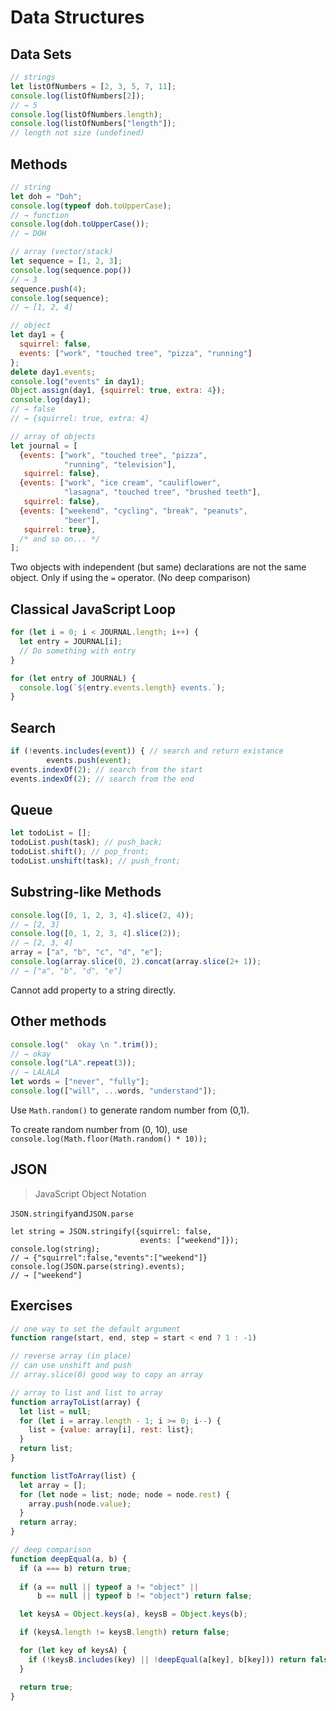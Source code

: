# Data Structures

## Data Sets

```js
// strings
let listOfNumbers = [2, 3, 5, 7, 11];
console.log(listOfNumbers[2]);
// → 5
console.log(listOfNumbers.length);
console.log(listOfNumbers["length"]);
// length not size (undefined)
```

## Methods

```js
// string
let doh = "Doh";
console.log(typeof doh.toUpperCase);
// → function
console.log(doh.toUpperCase());
// → DOH

// array (vector/stack)
let sequence = [1, 2, 3];
console.log(sequence.pop())
// → 3
sequence.push(4);
console.log(sequence);
// → [1, 2, 4]

// object
let day1 = {
  squirrel: false,
  events: ["work", "touched tree", "pizza", "running"]
};
delete day1.events;
console.log("events" in day1);
Object.assign(day1, {squirrel: true, extra: 4});
console.log(day1);
// → false
// → {squirrel: true, extra: 4}

// array of objects
let journal = [
  {events: ["work", "touched tree", "pizza",
            "running", "television"],
   squirrel: false},
  {events: ["work", "ice cream", "cauliflower",
            "lasagna", "touched tree", "brushed teeth"],
   squirrel: false},
  {events: ["weekend", "cycling", "break", "peanuts",
            "beer"],
   squirrel: true},
  /* and so on... */
];
```

Two objects with independent \(but same\) declarations are not the same object. Only if using the `=` operator. \(No deep comparison\)

## Classical JavaScript Loop

```js
for (let i = 0; i < JOURNAL.length; i++) {
  let entry = JOURNAL[i];
  // Do something with entry
}

for (let entry of JOURNAL) {
  console.log(`${entry.events.length} events.`);
}
```

## Search

```js
if (!events.includes(event)) { // search and return existance
        events.push(event);
events.indexOf(2); // search from the start
events.indexOf(2); // search from the end
```

## Queue

```js
let todoList = [];
todoList.push(task); // push_back;
todoList.shift(); // pop_front;
todoList.unshift(task); // push_front;
```

## Substring-like Methods

```js
console.log([0, 1, 2, 3, 4].slice(2, 4));
// → [2, 3]
console.log([0, 1, 2, 3, 4].slice(2));
// → [2, 3, 4]
array = ["a", "b", "c", "d", "e"];
console.log(array.slice(0, 2).concat(array.slice(2+ 1));
// → ["a", "b", "d", "e"]
```

Cannot add property to a string directly.

## Other methods

```js
console.log("  okay \n ".trim());
// → okay
console.log("LA".repeat(3));
// → LALALA
let words = ["never", "fully"];
console.log(["will", ...words, "understand"]);
```

Use `Math.random()` to generate random number from \(0,1\).

To create random number from \(0, 10\), use `console.log(Math.floor(Math.random() * 10));`

## JSON

> JavaScript Object Notation

`JSON.stringify`and`JSON.parse`

```
let string = JSON.stringify({squirrel: false,
                             events: ["weekend"]});
console.log(string);
// → {"squirrel":false,"events":["weekend"]}
console.log(JSON.parse(string).events);
// → ["weekend"]
```

## Exercises

```js
// one way to set the default argument
function range(start, end, step = start < end ? 1 : -1)

// reverse array (in place)
// can use unshift and push
// array.slice(0) good way to copy an array

// array to list and list to array
function arrayToList(array) {
  let list = null;
  for (let i = array.length - 1; i >= 0; i--) {
    list = {value: array[i], rest: list};
  }
  return list;
}

function listToArray(list) {
  let array = [];
  for (let node = list; node; node = node.rest) {
    array.push(node.value);
  }
  return array;
}

// deep comparison
function deepEqual(a, b) {
  if (a === b) return true;
  
  if (a == null || typeof a != "object" ||
      b == null || typeof b != "object") return false;

  let keysA = Object.keys(a), keysB = Object.keys(b);

  if (keysA.length != keysB.length) return false;

  for (let key of keysA) {
    if (!keysB.includes(key) || !deepEqual(a[key], b[key])) return false;
  }

  return true;
}
```



